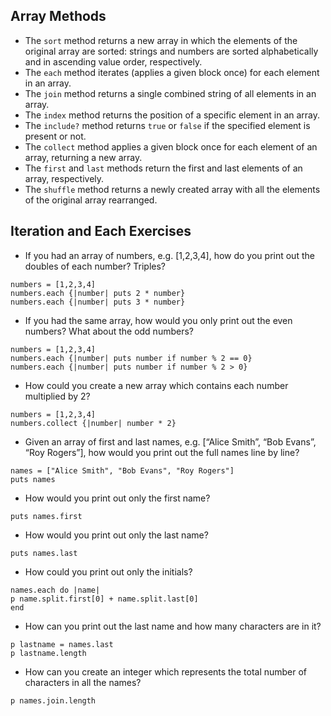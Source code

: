 ## Array Methods
- The `sort` method returns a new array in which the elements of the original array are sorted: strings and numbers are sorted alphabetically and in ascending value order, respectively.
- The `each` method iterates (applies a given block once) for each element in an array.
- The `join` method returns a single combined string of all elements in an array.
- The `index` method returns the position of a specific element in an array.
- The `include?` method returns `true` or `false` if the specified element is present or not.
- The `collect` method applies a given block once for each element of an array, returning a new array.
- The `first` and `last` methods return the first and last elements of an array, respectively.
- The `shuffle` method returns a newly created array with all the elements of the original array rearranged.

## Iteration and Each Exercises
* If you had an array of numbers, e.g. [1,2,3,4], how do you print out the doubles of each number? Triples? 
```
numbers = [1,2,3,4]
numbers.each {|number| puts 2 * number}
numbers.each {|number| puts 3 * number}
```
* If you had the same array, how would you only print out the even numbers? What about the odd numbers?
```
numbers = [1,2,3,4]
numbers.each {|number| puts number if number % 2 == 0}
numbers.each {|number| puts number if number % 2 > 0}
```
* How could you create a new array which contains each number multiplied by 2?
```
numbers = [1,2,3,4]
numbers.collect {|number| number * 2}
```
* Given an array of first and last names, e.g. [“Alice Smith”, “Bob Evans”, “Roy Rogers”], how would you print out the full names line by line?
```
names = ["Alice Smith", "Bob Evans", "Roy Rogers"]
puts names
```
   * How would you print out only the first name?
   ```
   puts names.first
   ```
   * How would you print out only the last name?
   ```
   puts names.last
   ```
   * How could you print out only the initials?
   ```
   names.each do |name|
   p name.split.first[0] + name.split.last[0]
   end
   ```
   * How can you print out the last name and how many characters are in it?
   ```
   p lastname = names.last
   p lastname.length
   ```
   * How can you create an integer which represents the total number of characters in all the names?
   ```
   p names.join.length
   ```

